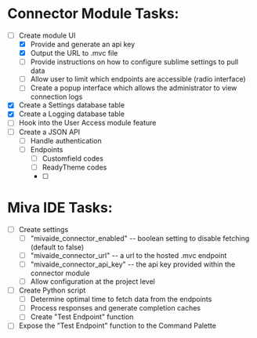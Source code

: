 # Connector Module Tasks:
- [ ] Create module UI
	- [x] Provide and generate an api key
	- [x] Output the URL to .mvc file
	- [ ] Provide instructions on how to configure sublime settings to pull data
	- [ ] Allow user to limit which endpoints are accessible (radio interface)
	- [ ] Create a popup interface which allows the administrator to view connection logs 
- [x] Create a Settings database table
- [x] Create a Logging database table
- [ ] Hook into the User Access module feature
- [ ] Create a JSON API
	- [ ] Handle authentication
	- [ ] Endpoints
		- [ ] Customfield codes
		- [ ] ReadyTheme codes
		- [ ] 

# Miva IDE Tasks:
- [ ] Create settings
	- [ ] "mivaide_connector_enabled" -- boolean setting to disable fetching (default to false)
	- [ ] "mivaide_connector_url" -- a url to the hosted .mvc endpoint
	- [ ] "mivaide_connector_api_key" -- the api key provided within the connector module
	- [ ] Allow configuration at the project level
- [ ] Create Python script
	- [ ] Determine optimal time to fetch data from the endpoints
	- [ ] Process responses and generate completion caches
	- [ ] Create "Test Endpoint" function
- [ ] Expose the "Test Endpoint" function to the Command Palette